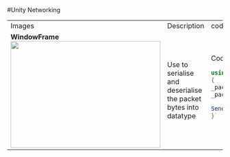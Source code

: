 #Unity Networking

<table>
<tr>
<td>
Images
</td>
<td>
Description
</td>
<td>
code
</td>
</tr>
  <tr>
    <td>
        <div>
            <b>WindowFrame</b><br>
            <img href="https://mermaid-js.github.io/mermaid-live-editor/#/edit/eyJjb2RlIjoiY2xhc3NEaWFncmFtXG5cbiAgICBjbGFzcyBQYWNrZXR7XG4gICAgICtMaXN0PGJ5dGU-IGJ1ZmZlclxuICAgICArYnl0ZVtdIHJlYWRhYmxlQnVmZmVyXG4gICAgIFBhY2tldChpbnQgX2lkKVxuICAgICBtYXRlKClcbiAgICAgV3JpdGVMZW5ndGgoKVxuICAgICBSZXNldChib29sIF9zaG91bGRSZXNldCA9IHRydWUpXG4gICAgIFdyaXRlKHN0cmluZyBfbXNnKVxuICAgIH1cblxuICAgICAgICAgICAgIiwibWVybWFpZCI6e30sInVwZGF0ZUVkaXRvciI6ZmFsc2V9" src="https://mermaid.ink/img/eyJjb2RlIjoiY2xhc3NEaWFncmFtXG5cbiAgICBjbGFzcyBQYWNrZXR7XG4gICAgICtMaXN0PGJ5dGU-IGJ1ZmZlclxuICAgICArYnl0ZVtdIHJlYWRhYmxlQnVmZmVyXG4gICAgIFBhY2tldChpbnQgX2lkKVxuICAgICBtYXRlKClcbiAgICAgV3JpdGVMZW5ndGgoKVxuICAgICBSZXNldChib29sIF9zaG91bGRSZXNldCA9IHRydWUpXG4gICAgIFdyaXRlKHN0cmluZyBfbXNnKVxuICAgIH1cblxuICAgICAgICAgICAgIiwibWVybWFpZCI6e30sInVwZGF0ZUVkaXRvciI6ZmFsc2V9" width="350" height="250" /> 
        </div>
    </td>
    <td> 
        <div>
            Use to serialise and deserialise the packet bytes into datatype 
        </div>
    </td>
    <td> 
        <div markdown=1>
         Code For sending the data

```csharp
using (Packet _packet = new Packet((int)ServerPackets.welcome))
{
_packet.Write(_msg);
_packet.Write(_toClient);

SendTCPData(_toClient, _packet);
}
```

</div>
 </td>

   </tr> 
   
</table>
